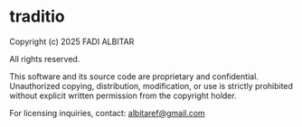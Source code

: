 # traditio

Copyright (c) 2025 FADI ALBITAR 

All rights reserved.

This software and its source code are proprietary and confidential. Unauthorized copying, distribution, modification, or use is strictly prohibited without explicit written permission from the copyright holder.

For licensing inquiries, contact: albitaref@gmail.com